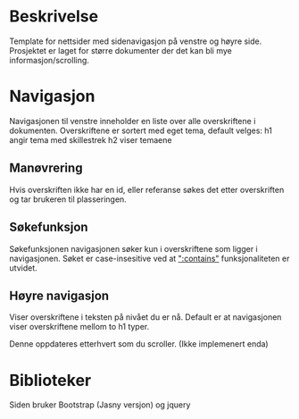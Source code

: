 # Beskrivelse
Template for nettsider med sidenavigasjon på venstre og høyre side.
Prosjektet er laget for større dokumenter der det kan bli mye informasjon/scrolling.

# Navigasjon
Navigasjonen til venstre inneholder en liste over alle overskriftene i dokumenten.
Overskriftene er sortert med eget tema, default velges:
h1 angir tema med skillestrek
 h2 viser temaene

## Manøvrering
Hvis overskriften ikke har en id, eller referanse søkes det etter overskriften og tar brukeren til plasseringen.

## Søkefunksjon
Søkefunksjonen navigasjonen søker kun i overskriftene som ligger i navigasjonen.
Søket er case-insesitive ved at [":contains"](https://css-tricks.com/snippets/jquery/make-jquery-contains-case-insensitive/) funksjonaliteten er utvidet.

## Høyre navigasjon
Viser overskriftene i teksten på nivået du er nå.
Default er at navigasjonen viser overskriftene mellom to h1 typer.

Denne oppdateres etterhvert som du scroller.
(Ikke implemenert enda)

# Biblioteker
Siden bruker Bootstrap (Jasny versjon) og jquery